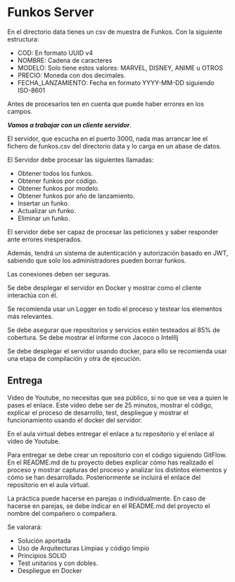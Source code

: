# Funkos Server

En el directorio data tienes un csv de muestra de Funkos. Con la siguiente estructura:
- COD: En formato UUID v4
- NOMBRE: Cadena de caracteres
- MODELO: Solo tiene estos valores: MARVEL, DISNEY, ANIME u OTROS
- PRECIO: Moneda con dos decimales.
- FECHA_LANZAMIENTO: Fecha en formato YYYY-MM-DD siguiendo ISO-8601

Antes de procesarlos ten en cuenta que puede haber errores en los campos.

***Vamos a trabajar con un cliente servidor***.

El servidor, que escucha en el puerto 3000, nada mas arrancar lee el fichero de funkos.csv del directorio data y lo carga en un abase de datos.

El Servidor debe procesar las siguientes llamadas:
- Obtener todos los funkos.
- Obtener funkos por código.
- Obtener funkos por modelo.
- Obtener funkos por año de lanzamiento.
- Insertar un funko.
- Actualizar un funko.
- Eliminar un funko.

El servidor debe ser capaz de procesar las peticiones y saber responder ante errores inesperados.

Además, tendrá un sistema de autenticación y autorización basado en JWT, sabiendo que solo los administradores pueden borrar funkos.

Las conexiones deben ser seguras.

Se debe desplegar el servidor en Docker y mostrar como el cliente interactúa con él.
  
Se recomienda usar un Logger en todo el proceso y testear los elementos más relevantes.

Se debe asegurar que repositorios y servicios estén testeados al 85% de cobertura. Se debe mostrar el informe con Jacoco o IntellIj

Se debe desplegar el servidor usando docker, para ello se recomienda usar una etapa de compilación y otra de ejecución.

## Entrega

Video de Youtube, no necesitas que sea público, si no que se vea a quien le pases el enlace. Este vídeo debe ser de 25 minutos, mostrar el código, explicar el proceso de desarrollo, test, despliegue y mostrar el funcionamiento usando el docker del servidor.

En el aula virtual debes entregar el enlace a tu repositorio y el enlace al vídeo de Youtube.

Para entregar se debe crear un repositorio con el código siguiendo GitFlow. En el README.md de tu proyecto debes explicar cómo has realizado el proceso y mostrar capturas del proceso y analizar los distintos elementos y cómo se han desarrollado. Posteriormente se incluirá el enlace del repositorio en el aula virtual.

La práctica puede hacerse en parejas o individualmente. En caso de hacerse en parejas, se debe indicar en el README.md del proyecto el nombre del compañero o compañera.

Se valorará:
- Solución aportada
- Uso de Arquitecturas Limpias y código limpio
- Principios SOLID
- Test unitarios y con dobles.
- Despliegue en Docker


